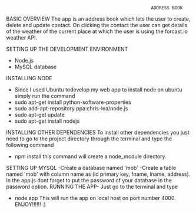                                                            ADDRESS BOOK
BASIC OVERVIEW
The app is an address book which lets the user to create, delete and update contact. On clicking the contact the user can get details of the weather of the current place at which the user is using the forcast.io weather API.

SETTING UP THE DEVELOPMENT ENVIRONMENT
- Node.js
- MySQL database

INSTALLING NODE
- Since I used Ubuntu todevelop my web app to install node on ubuntu simply run the command 
- sudo apt-get install python-software-properties
- sudo add-apt-repository ppa:chris-lea/node.js
- sudo apt-get update
- sudo apt-get install nodejs

INSTALLING OTHER DEPENDENCIES
To install other dependencies you just need to go to the project directory through the terminal and type the following command
- npm install
this command will create a node_module directory.

SETTING UP MYSQL
-Create a database named 'mob'
-Create a table named 'mob' with column name as (id primary key, fname, lname, address).
In the app.js dont forget to put the password of your database in the password option.
RUNNING THE APP-
Just go to the terminal and type
- node app
This will run the app on local host on port number 4000.
ENJOY!!!!!! :)
